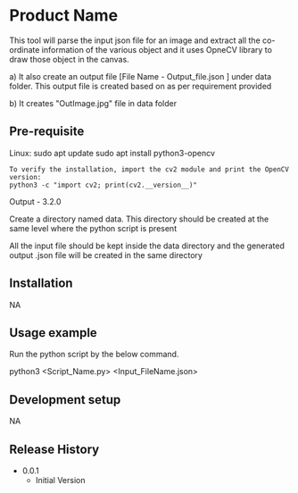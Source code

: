# Product Name
This tool will parse the input json file for an image and extract all the co-ordinate information of the various object and it uses OpneCV library to  draw those object in the canvas.

a) It also create an output file [File Name - Output_file.json ] under data folder. 
   This output file is created based on as per requirement provided 

b) It creates "OutImage.jpg" file in data folder

## Pre-requisite
Linux:
    sudo apt update
    sudo apt install python3-opencv

    To verify the installation, import the cv2 module and print the OpenCV version:
    python3 -c "import cv2; print(cv2.__version__)"

Output - 3.2.0

Create a directory named data. This directory should be created at the same level where the python script is present

All the input file should be kept inside the data directory and the generated output .json file
will be created in the same directory

## Installation

NA

## Usage example

Run the python script by the below command.

python3 <Script_Name.py> <Input_FileName.json>

## Development setup

NA

## Release History

* 0.0.1
    * Initial Version 


